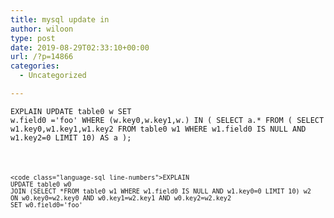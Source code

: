 ```yaml
---
title: mysql update in
author: wiloon
type: post
date: 2019-08-29T02:33:10+00:00
url: /?p=14866
categories:
  - Uncategorized

---
```

<code class="language-sql line-numbers">EXPLAIN
UPDATE table0 w SET
 w.field0 ='foo'
WHERE 
 (w.key0,w.key1,w.) IN
 (
SELECT a.* FROM (
SELECT w1.key0,w1.key1,w1.key2
FROM table0 w1
WHERE w1.field0 IS NULL AND  w1.key2=0
LIMIT 10) AS a  );

```

<code class="language-sql line-numbers">EXPLAIN
UPDATE table0 w0
JOIN (SELECT *FROM table0 w1 WHERE w1.field0 IS NULL AND w1.key0=0 LIMIT 10) w2 
ON w0.key0=w2.key0 AND w0.key1=w2.key1 AND w0.key2=w2.key2 
SET w0.field0='foo'


```